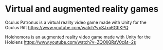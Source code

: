 # Virtual and augmented reality games

Oculus Patronus is a virtual reality video game made with Unity for the Oculus Rift 
https://www.youtube.com/watch?v=SJxo6GtIKPQ


Holohomora is an augmented reality video game made with Unity for the Hololens 
https://www.youtube.com/watch?v=ZQOljQRsV0c&t=2s


